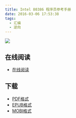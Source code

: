 ```yaml
---
title: Intel 80386 程序员参考手册
date: 2016-03-06 17:53:38
tags:
  - 汇编
  - 逆向
---
```


![](https://ek8whxe.cloudimg.io/s/width/226/https://www.gitbook.com/cover/book/wizardforcel/intel-80386-ref-manual.jpg?build=1452128971588&v=12.0.2)

<!--more-->

## 在线阅读 ##

+ [在线阅读](https://www.gitbook.com/book/wizardforcel/intel-80386-ref-manual/details)

## 下载 ##

+ [PDF格式](https://www.gitbook.com/download/pdf/book/wizardforcel/intel-80386-ref-manual)
+ [EPUB格式](https://www.gitbook.com/download/epub/book/wizardforcel/intel-80386-ref-manual)
+ [MOBI格式](https://www.gitbook.com/download/mobi/book/wizardforcel/intel-80386-ref-manual)
